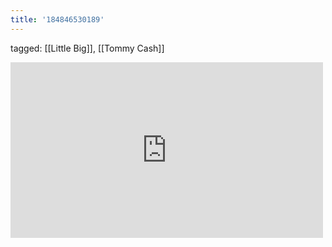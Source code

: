 ```yaml
---
title: '184846530189'
---
```

tagged: [[Little Big]], [[Tommy Cash]]
<iframe allow="accelerometer; autoplay; clipboard-write; encrypted-media; gyroscope; picture-in-picture" allowfullscreen="" frameborder="0" height="281" id="youtube_iframe" src="https://www.youtube.com/embed/2uTMTyqQxl4?feature=oembed&amp;enablejsapi=1&amp;origin=https://safe.txmblr.com&amp;wmode=opaque" width="500"></iframe>